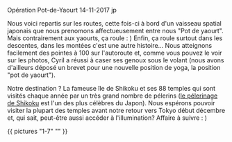 Opération Pot-de-Yaourt
14-11-2017
jp

Nous voici repartis sur les routes, cette fois-ci à bord d'un vaisseau spatial japonais que nous prenomons affectueusement entre nous "Pot de yaourt". Mais contrairement aux yaourts, ça roule : ) Enfin, ça roule surtout dans les descentes, dans les montées c'est une autre histoire... Nous atteignons facilement des pointes à 100 sur l'autoroute et, comme vous pouvez le voir sur les photos, Cyril a réussi à caser ses genoux sous le volant (nous avons d'ailleurs déposé un brevet pour une nouvelle position de yoga, la position "pot de yaourt").

Notre destination ? La fameuse île de Shikoku et ses 88 temples qui sont visités chaque année par un très grand nombre de pélerins ([le pélerinage de Shikoku](https://fr.wikipedia.org/wiki/Pèlerinage_de_Shikoku) est l'un des plus célèbres du Japon). Nous espérons pouvoir visiter la plupart des temples avant notre retour vers Tokyo début décembre et, qui sait, peut-être aussi accéder à l'illumination? Affaire à suivre : )


{{ pictures "1-7" "" }}
